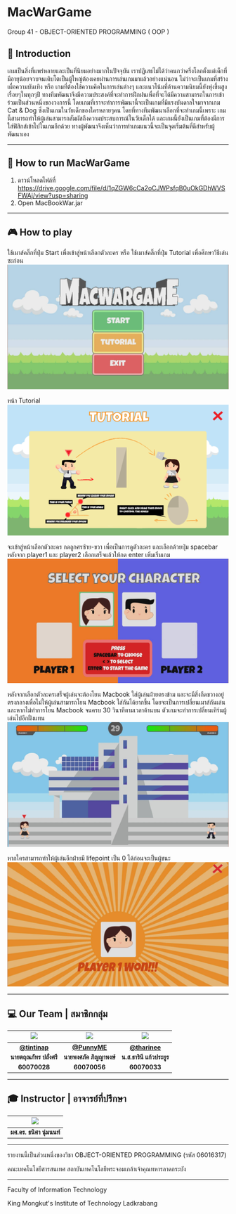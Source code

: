 # MacWarGame

Group 41 - OBJECT-ORIENTED PROGRAMMING ( OOP )

## 💬 Introduction

เกมเป็นสิ่งที่แพร่หลายและเป็นที่นิยมอย่างมากในปัจจุบัน เราปฎิเสธไม่ได้ว่าคนกว่าครึ่งโลกตั้งแต่เด็กที่มีอายุน้อยจวบจนเติบโตเป็นผู้ใหญ่ต้องเคยผ่านการเล่นเกมมาแล้วอย่างแน่นอน ไม่ว่าจะเป็นเกมที่สร้างเผื่อความบันเทิง หรือ เกมที่ต้องใช้ความคิดในการเล่นต่างๆ และแนวโน้มที่ด้านความนิยมนี้ยังพุ่งขึ้นสูงเรื่อยๆในทุกๆปี
ทางทีมพัฒนาจึงมีความประสงค์ที่จะทำการฝึกฝนเพื่อที่จะได้มีความสามารถในการเข้าร่วมเป็นส่วนหนึ่งของวงการนี้ โดยเกมที่เราจะทำการพัฒนานี้จะเป็นเกมที่มีแรงบันดาลใจมาจากเกม Cat & Dog ซึ่งเป็นเกมในวัยเด็กของใครหลายๆคน โดยที่ทางทีมพัฒนาเลือกที่จะทำเกมนี้เพราะ เกมนี้สามารถทำให้ผู้เล่นสามารถสัมผัสถึงความประสบการณ์ในวัยเด็กได้ และเกมนี้ยังเป็นเกมที่ต้องมีการใส่ฟิสิกส์เข้าไปในเกมอีกด้วย ทางผู้พัฒนาจึงเห็นว่าการทำเกมแนวนี้จะเป็นจุดเริ่มต้นที่ดีสำหรับผู้พัฒนาเอง



---

## 💾 How to run MacWarGame

1. ดาวน์โหลดไฟล์ที่ https://drive.google.com/file/d/1qZGW6cCa2oCJWPsfqB0uOkGDhWVSFWAj/view?usp=sharing
2. Open MacBookWar.jar



---

## 🎮 How to play

ใช้เมาส์คลิ๊กที่ปุ่ม Start เพื่อเข้าสู่หน้าเลือกตัวละคร หรือ ใช้เมาส์คลิ๊กที่ปุ่ม Tutorial เพื่อศึกษาวีธีเล่นซะก่อน
![](md_image/1.jpg)

หน้า Tutorial
![](/src/com/macwargame/img/tutorial.png) 

จะเข้าสู่หน้าเลือกตัวละคร กดลูกศรซ้าย-ขวา เพื่อเป็นการดูตัวละคร และเลือกด้วยปุ่ม spacebar หลังจาก player1 และ player2 เลือกเสร็จแล้วให้กด enter เพิ่มเริ่มเกม
![](md_image/3.jpg)

หลังจากเลือกตัวละครเสร็จผู้เล่นจะต้องโยน Macbook ใส่ผู้เล่นฝ่ายตรงข้าม และจะมีสิ่งกีดขวางอยู่ตรงกลางเพื่อไม่ให้ผู้เล่นสามารถโยน Macbook ใส่กันได้ยากขึ้น โดยจะเป็นการเปลี่ยนเมาส์กันเล่น และหากไม่ทำการโยน Macbook จนครบ 30 วินาทีตามเวลาด้านบน ตัวเกมจะทำการเปลี่ยนเทิร์นผู้เล่นไปอีกฝั่งแทน
![](md_image/4.jpg)

หากใครสามารถทำให้ผู้เล่นอีกฝ่ายมี lifepoint เป็น 0 ได้ก่อนจะเป็นผู้ชนะ
![](md_image/6.jpg)

---


## 💻 Our Team | สมาชิกกลุ่ม

|<a href="https://www.facebook.com/Rew.Tinnapat.Plangsri"><img src="https://scontent.fbkk2-7.fna.fbcdn.net/v/t1.0-9/25994744_886719591488774_7134321554187652847_n.jpg?_nc_cat=101&_nc_ht=scontent.fbkk2-7.fna&oh=2053a775be2526274f16a48d59efab04&oe=5CAAFF0E" width="200px"></a>|<a href="https://www.facebook.com/pongsapak.pinyapong"><img src="https://scontent.fbkk2-8.fna.fbcdn.net/v/t1.0-9/28685285_1002568643215743_5776223709315925214_n.jpg?_nc_cat=103&_nc_ht=scontent.fbkk2-8.fna&oh=a9779b15315385c598b7011dcdbd0643&oe=5C941835" width="200px"></a>|<a href="https://www.facebook.com/shiroi.youkai"><img src="https://avatars1.githubusercontent.com/u/32834492?s=460&v=4" width="200px"></a>|
| :--------: | :--------: | :--------: |
| <b> [@tintinap](https://github.com/tintinap) | <b> [@PunnyME](https://github.com/PunnyME) | <b> [@tharinee](https://github.com/tharinee) |
| <b>นายตฤณภัทร  ปลั่งศรี  | <b>นายพงศภัค ภิญญาพงษ์  | <b>น.ส.ธารินี แก้วประยูร  |
| <b>60070028 | <b>60070056 | <b>60070033 |



---

## 🎓 Instructor | อาจารย์ที่ปรึกษา

|<a href="https://www.facebook.com/thanisak?fref=gs&dti=250657079099640&hc_location=group_dialog"><img src="http://www.it.kmitl.ac.th/system/files/personnel_pics/100510_Thanisa.png?1273551079" width="200px"></a>|
| :--------: |
| <b>ผศ.ดร. ธนิศา นุ่มนนท์ |
  
---

รายงานนี้เป็นส่วนหนึ่งของวิชา OBJECT-ORIENTED PROGRAMMING (รหัส 06016317)

คณะเทคโนโลยีสารสนเทศ สถาบันเทคโนโลยีพระจอมเกล้าเจ้าคุณทหารลาดกระบัง

---
Faculty of Information Technology

King Mongkut's Institute of Technology Ladkrabang
